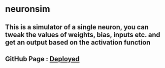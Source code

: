 # neuronsim
This is a simulator of a single neuron, you can tweak the values of weights, bias, inputs etc. and get an output based on the activation function
--------------------------------
## GitHub Page : [Deployed](https://imvickykumar999.github.io/neuronsim/)
